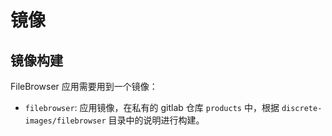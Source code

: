 # 镜像

## 镜像构建

FileBrowser 应用需要用到一个镜像：

- `filebrowser`: 应用镜像，在私有的 gitlab 仓库 `products` 中，根据 `discrete-images/filebrowser` 目录中的说明进行构建。

